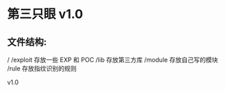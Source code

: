 # 第三只眼 v1.0

## 文件结构:
/
    /exploit 存放一些 EXP 和 POC
    /lib  存放第三方库
    /module 存放自己写的模块
    /rule   存放指纹识别的规则
    


v1.0